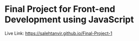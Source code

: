 # Final Project for Front-end Development using JavaScript
Live Link: https://salehtanvir.github.io/Final-Project-1
